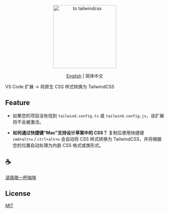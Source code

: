 <p align="center">
<img height="200" src="./assets/kv.png" alt="to tailwindcss">
</p>
<p align="center"> <a href="./README.md">English</a> | 简体中文</p>

VS Code 扩展 → 将原生 CSS 样式转换为 TailwindCSS

## Feature

- 如果您的项目没有找到 `tailwind.config.ts` 或 `tailwind.config.js`，该扩展将不会被激活。

- **如何通过快捷键“Mac”支持设计草案中的 CSS？** 复制后使用快捷键 `cmd+alt+x` / `ctrl+alt+x` 会自动将 CSS 样式转换为 TailwindCSS，并将根据您的位置自动处理为内嵌 CSS 格式或类形式。

## :coffee:

[请我喝一杯咖啡](https://github.com/Simon-He95/sponsor)

## License

[MIT](./license)
